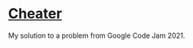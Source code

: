# [Cheater](https://colab.research.google.com/github/eleurent/cheater/blob/main/cheater.ipynb)

My solution to a problem from Google Code Jam 2021.
